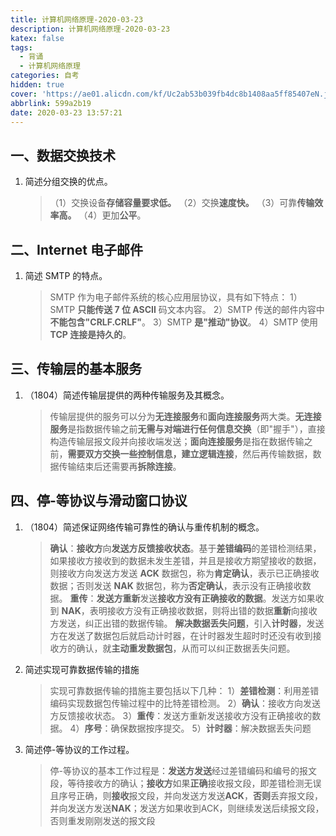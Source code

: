 ```yaml
---
title: 计算机网络原理-2020-03-23
description: 计算机网络原理-2020-03-23
katex: false
tags:
  - 背诵
  - 计算机网络原理
categories: 自考
hidden: true
cover: 'https://ae01.alicdn.com/kf/Uc2ab53b039fb4dc8b1408aa5ff85407eN.jpg'
abbrlink: 599a2b19
date: 2020-03-23 13:57:21
---
```


## 一、数据交换技术

1. 简述分组交换的优点。

   > （1）交换设备**存储容量要求低。** 
   > （2）交换**速度快。** 
   > （3）可靠**传输效率高。** 
   > （4）更加**公平**。

## 二、Internet 电子邮件

1. 简述 SMTP 的特点。

   > SMTP 作为电子邮件系统的核心应用层协议，具有如下特点：
   > 1）SMTP **只能传送 7 位 ASCII** 码文本内容。
   > 2）SMTP 传送的邮件内容中**不能包含"CRLF.CRLF"**。
   > 3）SMTP **是"推动"协议**。
   > 4）SMTP 使用 **TCP 连接是持久的**。

## 三、传输层的基本服务

1. （1804）简述传输层提供的两种传输服务及其概念。

   > 传输层提供的服务可以分为**无连接服务**和**面向连接服务**两大类。**无连接服务**是指数据传输之前**无需与对端进行任何信息交换**（即"握手"），直接构造传输层报文段并向接收端发送；**面向连接服务**是指在数据传输之前，**需要双方交换一些控制信息，建立逻辑连接**，然后再传输数据，数据传输结束后还需要再**拆除连接**。

## 四、停-等协议与滑动窗口协议

1. （1804）简述保证网络传输可靠性的确认与重传机制的概念。

   > **确认**：**接收方**向**发送方反馈接收状态**。基于**差错编码**的差错检测结果，如果接收方接收到的数据未发生差错，并且是接收方期望接收的数据，则接收方向发送方发送 **ACK** 数据包，称为**肯定确认**，表示已正确接收数据；否则发送 **NAK** 数据包，称为**否定确认**，表示没有正确接收数据。
   >  **重传**：**发送方重新**发送**接收方没有正确接收的数据**。发送方如果收到 **NAK**，表明接收方没有正确接收数据，则将出错的数据**重新**向接收方发送，纠正出错的数据传输。 **解决数据丢失问题**，引入**计时器**，发送方在发送了数据包后就启动计时器，在计时器发生超时时还没有收到接收方的确认，就**主动重发数据包**，从而可以纠正数据丢失问题。
   
2. 简述实现可靠数据传输的措施

   > 实现可靠数据传输的措施主要包括以下几种： 
   > 1）**差错检测**：利用差错编码实现数据包传输过程中的比特差错检测。 
   > 2）**确认**：接收方向发送方反馈接收状态。 
   > 3）**重传**：发送方重新发送接收方没有正确接收的数据。 
   > 4）**序号**：确保数据按序提交。 
   > 5）**计时器**：解决数据丢失问题 

3. 简述停-等协议的工作过程。

   > 停-等协议的基本工作过程是：**发送方发送**经过差错编码和编号的报文段，等待接收方的确认；**接收方**如果**正确**接收报文段，即差错检测无误且序号正确，则**接收**报文段，并向发送方发送**ACK**，**否则**丢弃报文段，并向发送方发送**NAK**；发送方如果收到ACK，则继续发送后续报文段，否则重发刚刚发送的报文段



